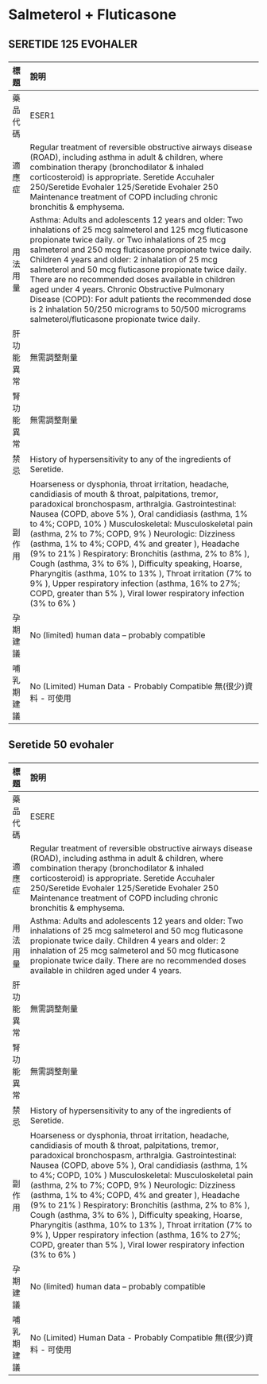 # Salmeterol + Fluticasone

## SERETIDE 125 EVOHALER

##### 

| 標題       | 說明                                                                                                                                                                                                                                                                                                                                                                                                                                                                                                                                                                                                                                                                                                   |
|:-----------|:-------------------------------------------------------------------------------------------------------------------------------------------------------------------------------------------------------------------------------------------------------------------------------------------------------------------------------------------------------------------------------------------------------------------------------------------------------------------------------------------------------------------------------------------------------------------------------------------------------------------------------------------------------------------------------------------------------|
| 藥品代碼   | ESER1                                                                                                                                                                                                                                                                                                                                                                                                                                                                                                                                                                                                                                                                                                  |
| 適應症     | Regular treatment of reversible obstructive airways disease (ROAD), including asthma in adult & children, where combination therapy (bronchodilator & inhaled corticosteroid) is appropriate. Seretide Accuhaler 250/Seretide Evohaler 125/Seretide Evohaler 250 Maintenance treatment of COPD including chronic bronchitis & emphysema.                                                                                                                                                                                                                                                                                                                                                               |
| 用法用量   | Asthma: Adults and adolescents 12 years and older: Two inhalations of 25 mcg salmeterol and 125 mcg fluticasone propionate twice daily. or Two inhalations of 25 mcg salmeterol and 250 mcg fluticasone propionate twice daily. Children 4 years and older: 2 inhalation of 25 mcg salmeterol and 50 mcg fluticasone propionate twice daily. There are no recommended doses available in children aged under 4 years. Chronic Obstructive Pulmonary Disease (COPD): For adult patients the recommended dose is 2 inhalation 50/250 micrograms to 50/500 micrograms salmeterol/fluticasone propionate twice daily.                                                                                      |
| 肝功能異常 | 無需調整劑量                                                                                                                                                                                                                                                                                                                                                                                                                                                                                                                                                                                                                                                                                           |
| 腎功能異常 | 無需調整劑量                                                                                                                                                                                                                                                                                                                                                                                                                                                                                                                                                                                                                                                                                           |
| 禁忌       | History of hypersensitivity to any of the ingredients of Seretide.                                                                                                                                                                                                                                                                                                                                                                                                                                                                                                                                                                                                                                     |
| 副作用     | Hoarseness or dysphonia, throat irritation, headache, candidiasis of mouth & throat, palpitations, tremor, paradoxical bronchospasm, arthralgia. Gastrointestinal: Nausea (COPD, above 5% ), Oral candidiasis (asthma, 1% to 4%; COPD, 10% ) Musculoskeletal: Musculoskeletal pain (asthma, 2% to 7%; COPD, 9% ) Neurologic: Dizziness (asthma, 1% to 4%; COPD, 4% and greater ), Headache (9% to 21% ) Respiratory: Bronchitis (asthma, 2% to 8% ), Cough (asthma, 3% to 6% ), Difficulty speaking, Hoarse, Pharyngitis (asthma, 10% to 13% ), Throat irritation (7% to 9% ), Upper respiratory infection (asthma, 16% to 27%; COPD, greater than 5% ), Viral lower respiratory infection (3% to 6% ) |
| 孕期建議   | No (limited) human data – probably compatible                                                                                                                                                                                                                                                                                                                                                                                                                                                                                                                                                                                                                                                          |
| 哺乳期建議 | No (Limited) Human Data - Probably Compatible 無(很少)資料 - 可使用                                                                                                                                                                                                                                                                                                                                                                                                                                                                                                                                                                                                                                    |

## Seretide 50 evohaler

##### 

| 標題       | 說明                                                                                                                                                                                                                                                                                                                                                                                                                                                                                                                                                                                                                                                                                                   |
|:-----------|:-------------------------------------------------------------------------------------------------------------------------------------------------------------------------------------------------------------------------------------------------------------------------------------------------------------------------------------------------------------------------------------------------------------------------------------------------------------------------------------------------------------------------------------------------------------------------------------------------------------------------------------------------------------------------------------------------------|
| 藥品代碼   | ESERE                                                                                                                                                                                                                                                                                                                                                                                                                                                                                                                                                                                                                                                                                                  |
| 適應症     | Regular treatment of reversible obstructive airways disease (ROAD), including asthma in adult & children, where combination therapy (bronchodilator & inhaled corticosteroid) is appropriate. Seretide Accuhaler 250/Seretide Evohaler 125/Seretide Evohaler 250 Maintenance treatment of COPD including chronic bronchitis & emphysema.                                                                                                                                                                                                                                                                                                                                                               |
| 用法用量   | Asthma: Adults and adolescents 12 years and older: Two inhalations of 25 mcg salmeterol and 50 mcg fluticasone propionate twice daily. Children 4 years and older: 2 inhalation of 25 mcg salmeterol and 50 mcg fluticasone propionate twice daily. There are no recommended doses available in children aged under 4 years.                                                                                                                                                                                                                                                                                                                                                                           |
| 肝功能異常 | 無需調整劑量                                                                                                                                                                                                                                                                                                                                                                                                                                                                                                                                                                                                                                                                                           |
| 腎功能異常 | 無需調整劑量                                                                                                                                                                                                                                                                                                                                                                                                                                                                                                                                                                                                                                                                                           |
| 禁忌       | History of hypersensitivity to any of the ingredients of Seretide.                                                                                                                                                                                                                                                                                                                                                                                                                                                                                                                                                                                                                                     |
| 副作用     | Hoarseness or dysphonia, throat irritation, headache, candidiasis of mouth & throat, palpitations, tremor, paradoxical bronchospasm, arthralgia. Gastrointestinal: Nausea (COPD, above 5% ), Oral candidiasis (asthma, 1% to 4%; COPD, 10% ) Musculoskeletal: Musculoskeletal pain (asthma, 2% to 7%; COPD, 9% ) Neurologic: Dizziness (asthma, 1% to 4%; COPD, 4% and greater ), Headache (9% to 21% ) Respiratory: Bronchitis (asthma, 2% to 8% ), Cough (asthma, 3% to 6% ), Difficulty speaking, Hoarse, Pharyngitis (asthma, 10% to 13% ), Throat irritation (7% to 9% ), Upper respiratory infection (asthma, 16% to 27%; COPD, greater than 5% ), Viral lower respiratory infection (3% to 6% ) |
| 孕期建議   | No (limited) human data – probably compatible                                                                                                                                                                                                                                                                                                                                                                                                                                                                                                                                                                                                                                                          |
| 哺乳期建議 | No (Limited) Human Data - Probably Compatible 無(很少)資料 - 可使用                                                                                                                                                                                                                                                                                                                                                                                                                                                                                                                                                                                                                                    |

